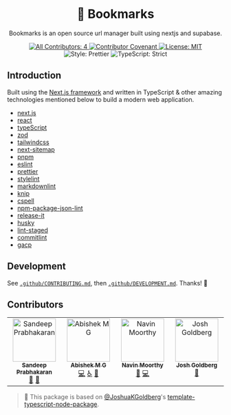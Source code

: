 <h1 align="center">📑 Bookmarks</h1>

<p align="center">Bookmarks is an open source url manager built using nextjs and supabase.</p>

<p align="center">
	<a href="#contributors" target="_blank">
<!-- prettier-ignore-start -->
<!-- ALL-CONTRIBUTORS-BADGE:START - Do not remove or modify this section -->
<img alt="All Contributors: 4" src="https://img.shields.io/badge/all_contributors-4-21bb42.svg" />
<!-- ALL-CONTRIBUTORS-BADGE:END -->
<!-- prettier-ignore-end -->
	</a>
	<a href="https://github.com/timelessco/bookmark-tags/blob/main/.github/CODE_OF_CONDUCT.md" target="_blank">
		<img alt="Contributor Covenant" src="https://img.shields.io/badge/code_of_conduct-enforced-21bb42" />
	</a>
	<a href="https://github.com/timelessco/bookmark-tags/blob/main/LICENSE.md" target="_blank">
		<img alt="License: MIT" src="https://img.shields.io/github/license/timelessco/bookmark-tags?color=21bb42">
	</a>
	<img alt="Style: Prettier" src="https://img.shields.io/badge/style-prettier-21bb42.svg" />
	<img alt="TypeScript: Strict" src="https://img.shields.io/badge/typescript-strict-21bb42.svg" />
</p>

## Introduction

Built using the [Next.js framework](https://nextjs.org/) and written in
TypeScript & other amazing technologies mentioned below to build a modern web
application.

- [next.js](https://nextjs.org/)
- [react](https://reactjs.org/)
- [typeScript](https://www.typescriptlang.org/)
- [zod](https://github.com/colinhacks/zod)
- [tailwindcss](https://tailwindcss.com/)
- [next-sitemap](https://github.com/iamvishnusankar/next-sitemap)
- [pnpm](https://pnpm.io/)
- [eslint](https://eslint.org/)
- [prettier](https://prettier.io/)
- [stylelint](https://stylelint.io/)
- [markdownlint](https://github.com/DavidAnson/markdownlint)
- [knip](https://github.com/webpro/knip)
- [cspell](https://cspell.org)
- [npm-package-json-lint](https://npmpackagejsonlint.org/)
- [release-it](https://github.com/release-it/release-it#readme)
- [husky](https://typicode.github.io/husky/#/)
- [lint-staged](https://github.com/okonet/lint-staged#readme)
- [commitlint](https://commitlint.js.org/#/)
- [gacp](https://github.com/vivaxy/gacp#readme)

## Development

See [`.github/CONTRIBUTING.md`](./.github/CONTRIBUTING.md), then
[`.github/DEVELOPMENT.md`](./.github/DEVELOPMENT.md). Thanks! 💖

## Contributors

<!-- spellchecker: disable -->
<!-- ALL-CONTRIBUTORS-LIST:START - Do not remove or modify this section -->
<!-- prettier-ignore-start -->
<!-- markdownlint-disable -->
<table>
  <tbody>
    <tr>
      <td align="center" valign="top" width="14.28%"><a href="http://timeless.co/"><img src="https://avatars2.githubusercontent.com/u/6380293?v=4?s=100" width="100px;" alt="Sandeep Prabhakaran"/><br /><sub><b>Sandeep Prabhakaran</b></sub></a><br /><a href="#design-sandeepprabhakaran" title="Design">🎨</a> <a href="#ideas-sandeepprabhakaran" title="Ideas, Planning, & Feedback">🤔</a></td>
      <td align="center" valign="top" width="14.28%"><a href="https://creact.app/"><img src="https://avatars.githubusercontent.com/u/34393560?v=4?s=100" width="100px;" alt="Abishek M G"/><br /><sub><b>Abishek M G</b></sub></a><br /><a href="https://github.com/timelessco/mondo-web/commits?author=abhishekmg" title="Code">💻</a> <a href="#a11y-abhishekmg" title="Accessibility">️️️️♿️</a> <a href="#maintenance-abhishekmg" title="Maintenance">🚧</a></td>
      <td align="center" valign="top" width="14.28%"><a href="https://navinmoorthy.me/"><img src="https://avatars.githubusercontent.com/u/39694575?v=4?s=100" width="100px;" alt="Navin Moorthy"/><br /><sub><b>Navin Moorthy</b></sub></a><br /><a href="#tool-navin-moorthy" title="Tools">🔧</a> <a href="https://github.com/timelessco/mondo-web/commits?author=navin-moorthy" title="Code">💻</a></td>
      <td align="center" valign="top" width="14.28%"><a href="http://www.joshuakgoldberg.com"><img src="https://avatars.githubusercontent.com/u/3335181?v=4?s=100" width="100px;" alt="Josh Goldberg"/><br /><sub><b>Josh Goldberg</b></sub></a><br /><a href="#tool-JoshuaKGoldberg" title="Tools">🔧</a></td>
    </tr>
  </tbody>
</table>

<!-- markdownlint-restore -->
<!-- prettier-ignore-end -->

<!-- ALL-CONTRIBUTORS-LIST:END -->
<!-- spellchecker: enable -->

<!-- You can remove this notice if you don't want it 🙂 no worries! -->

> 💙 This package is based on
> [@JoshuaKGoldberg](https://github.com/JoshuaKGoldberg)'s
> [template-typescript-node-package](https://github.com/JoshuaKGoldberg/template-typescript-node-package).
